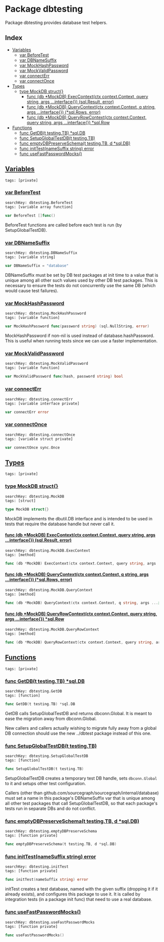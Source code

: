 # Package dbtesting

Package dbtesting provides database test helpers. 

## Index

* [Variables](#var)
    * [var BeforeTest](#BeforeTest)
    * [var DBNameSuffix](#DBNameSuffix)
    * [var MockHashPassword](#MockHashPassword)
    * [var MockValidPassword](#MockValidPassword)
    * [var connectErr](#connectErr)
    * [var connectOnce](#connectOnce)
* [Types](#type)
    * [type MockDB struct{}](#MockDB)
        * [func (db *MockDB) ExecContext(ctx context.Context, query string, args ...interface{}) (sql.Result, error)](#MockDB.ExecContext)
        * [func (db *MockDB) QueryContext(ctx context.Context, q string, args ...interface{}) (*sql.Rows, error)](#MockDB.QueryContext)
        * [func (db *MockDB) QueryRowContext(ctx context.Context, query string, args ...interface{}) *sql.Row](#MockDB.QueryRowContext)
* [Functions](#func)
    * [func GetDB(t testing.TB) *sql.DB](#GetDB)
    * [func SetupGlobalTestDB(t testing.TB)](#SetupGlobalTestDB)
    * [func emptyDBPreserveSchema(t testing.TB, d *sql.DB)](#emptyDBPreserveSchema)
    * [func initTest(nameSuffix string) error](#initTest)
    * [func useFastPasswordMocks()](#useFastPasswordMocks)


## <a id="var" href="#var">Variables</a>

```
tags: [private]
```

### <a id="BeforeTest" href="#BeforeTest">var BeforeTest</a>

```
searchKey: dbtesting.BeforeTest
tags: [variable array function]
```

```Go
var BeforeTest []func()
```

BeforeTest functions are called before each test is run (by SetupGlobalTestDB). 

### <a id="DBNameSuffix" href="#DBNameSuffix">var DBNameSuffix</a>

```
searchKey: dbtesting.DBNameSuffix
tags: [variable string]
```

```Go
var DBNameSuffix = "database"
```

DBNameSuffix must be set by DB test packages at init time to a value that is unique among all other such values used by other DB test packages. This is necessary to ensure the tests do not concurrently use the same DB (which would cause test failures). 

### <a id="MockHashPassword" href="#MockHashPassword">var MockHashPassword</a>

```
searchKey: dbtesting.MockHashPassword
tags: [variable function]
```

```Go
var MockHashPassword func(password string) (sql.NullString, error)
```

MockHashPassword if non-nil is used instead of database.hashPassword. This is useful when running tests since we can use a faster implementation. 

### <a id="MockValidPassword" href="#MockValidPassword">var MockValidPassword</a>

```
searchKey: dbtesting.MockValidPassword
tags: [variable function]
```

```Go
var MockValidPassword func(hash, password string) bool
```

### <a id="connectErr" href="#connectErr">var connectErr</a>

```
searchKey: dbtesting.connectErr
tags: [variable interface private]
```

```Go
var connectErr error
```

### <a id="connectOnce" href="#connectOnce">var connectOnce</a>

```
searchKey: dbtesting.connectOnce
tags: [variable struct private]
```

```Go
var connectOnce sync.Once
```

## <a id="type" href="#type">Types</a>

```
tags: [private]
```

### <a id="MockDB" href="#MockDB">type MockDB struct{}</a>

```
searchKey: dbtesting.MockDB
tags: [struct]
```

```Go
type MockDB struct{}
```

MockDB implements the dbutil.DB interface and is intended to be used in tests that require the database handle but never call it. 

#### <a id="MockDB.ExecContext" href="#MockDB.ExecContext">func (db *MockDB) ExecContext(ctx context.Context, query string, args ...interface{}) (sql.Result, error)</a>

```
searchKey: dbtesting.MockDB.ExecContext
tags: [method]
```

```Go
func (db *MockDB) ExecContext(ctx context.Context, query string, args ...interface{}) (sql.Result, error)
```

#### <a id="MockDB.QueryContext" href="#MockDB.QueryContext">func (db *MockDB) QueryContext(ctx context.Context, q string, args ...interface{}) (*sql.Rows, error)</a>

```
searchKey: dbtesting.MockDB.QueryContext
tags: [method]
```

```Go
func (db *MockDB) QueryContext(ctx context.Context, q string, args ...interface{}) (*sql.Rows, error)
```

#### <a id="MockDB.QueryRowContext" href="#MockDB.QueryRowContext">func (db *MockDB) QueryRowContext(ctx context.Context, query string, args ...interface{}) *sql.Row</a>

```
searchKey: dbtesting.MockDB.QueryRowContext
tags: [method]
```

```Go
func (db *MockDB) QueryRowContext(ctx context.Context, query string, args ...interface{}) *sql.Row
```

## <a id="func" href="#func">Functions</a>

```
tags: [private]
```

### <a id="GetDB" href="#GetDB">func GetDB(t testing.TB) *sql.DB</a>

```
searchKey: dbtesting.GetDB
tags: [function]
```

```Go
func GetDB(t testing.TB) *sql.DB
```

GetDB calls SetupGlobalTestDB and returns dbconn.Global. It is meant to ease the migration away from dbconn.Global. 

New callers and callers actually wishing to migrate fully away from a global DB connection should use the new ../dbtest package instead of this one. 

### <a id="SetupGlobalTestDB" href="#SetupGlobalTestDB">func SetupGlobalTestDB(t testing.TB)</a>

```
searchKey: dbtesting.SetupGlobalTestDB
tags: [function]
```

```Go
func SetupGlobalTestDB(t testing.TB)
```

SetupGlobalTestDB creates a temporary test DB handle, sets `dbconn.Global` to it and setups other test configuration. 

Callers (other than github.com/sourcegraph/sourcegraph/internal/database) must set a name in this package's DBNameSuffix var that is unique among all other test packages that call SetupGlobalTestDB, so that each package's tests run in separate DBs and do not conflict. 

### <a id="emptyDBPreserveSchema" href="#emptyDBPreserveSchema">func emptyDBPreserveSchema(t testing.TB, d *sql.DB)</a>

```
searchKey: dbtesting.emptyDBPreserveSchema
tags: [function private]
```

```Go
func emptyDBPreserveSchema(t testing.TB, d *sql.DB)
```

### <a id="initTest" href="#initTest">func initTest(nameSuffix string) error</a>

```
searchKey: dbtesting.initTest
tags: [function private]
```

```Go
func initTest(nameSuffix string) error
```

initTest creates a test database, named with the given suffix (dropping it if it already exists), and configures this package to use it. It is called by integration tests (in a package init func) that need to use a real database. 

### <a id="useFastPasswordMocks" href="#useFastPasswordMocks">func useFastPasswordMocks()</a>

```
searchKey: dbtesting.useFastPasswordMocks
tags: [function private]
```

```Go
func useFastPasswordMocks()
```


